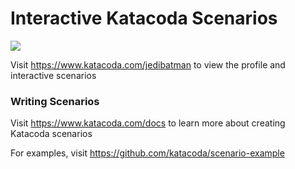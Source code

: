 # Interactive Katacoda Scenarios

[![](http://shields.katacoda.com/katacoda/jedibatman/count.svg)](https://www.katacoda.com/jedibatman "Get your profile on Katacoda.com")

Visit https://www.katacoda.com/jedibatman to view the profile and interactive scenarios

### Writing Scenarios
Visit https://www.katacoda.com/docs to learn more about creating Katacoda scenarios

For examples, visit https://github.com/katacoda/scenario-example
